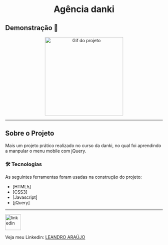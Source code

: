 <h1 style="text-align: center; font-weight: bold;">Agência danki</h1>

## Demonstração 📸

<div align="center" >
  <img src="_img/agencia.gif" alt="Gif do projeto" height="250">
</div>

---

## Sobre o Projeto

Mais um projeto prático realizado no curso da danki, no qual foi aprendindo a manpular o menu mobile com jQuery.

### 🛠 Tecnologias

As seguintes ferramentas foram usadas na construção do projeto:

- [HTML5]
- [CSS3]
- [Javascript]
- [jQuery]
---

<img src="https://github.com/leandro-araujo-silva/Proffy-FullStack/raw/master/github/linkedin.png" alt="linkedin" height="50">
<br />

Veja meu Linkedin: [LEANDRO ARAÚJO](http://www.linkedin.com/in/leandro-ara%C3%BAjo-da-silva-1660631b9)